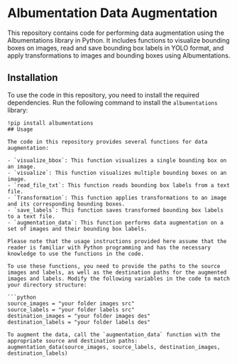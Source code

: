 # Albumentation Data Augmentation

This repository contains code for performing data augmentation using the Albumentations library in Python. It includes functions to visualize bounding boxes on images, read and save bounding box labels in YOLO format, and apply transformations to images and bounding boxes using Albumentations.

## Installation

To use the code in this repository, you need to install the required dependencies. Run the following command to install the `albumentations` library:

```shell
!pip install albumentations
## Usage

The code in this repository provides several functions for data augmentation:

- `visualize_bbox`: This function visualizes a single bounding box on an image.
- `visualize`: This function visualizes multiple bounding boxes on an image.
- `read_file_txt`: This function reads bounding box labels from a text file.
- `Transformation`: This function applies transformations to an image and its corresponding bounding boxes.
- `save_labels`: This function saves transformed bounding box labels to a text file.
- `augmentation_data`: This function performs data augmentation on a set of images and their bounding box labels.

Please note that the usage instructions provided here assume that the reader is familiar with Python programming and has the necessary knowledge to use the functions in the code.

To use these functions, you need to provide the paths to the source images and labels, as well as the destination paths for the augmented images and labels. Modify the following variables in the code to match your directory structure:

```python
source_images = "your folder images src"
source_labels = "your folder labels src"
destination_images = "your folder images des"
destination_labels = "your folder labels des"

To augment the data, call the `augmentation_data` function with the appropriate source and destination paths:
augmentation_data(source_images, source_labels, destination_images, destination_labels)


